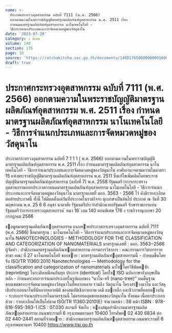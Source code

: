 ```yaml
---
name: >-
  ประกาศกระทรวงอุตสาหกรรม ฉบับที่ 7111 (พ.ศ. 2566)
  ออกตามความในพระราชบัญญัติมาตรฐานผลิตภัณฑ์อุตสาหกรรม พ.ศ. 2511 เรื่อง
  กำหนดมาตรฐานผลิตภัณฑ์อุตสาหกรรม นาโนเทคโนโลยี -
  วิธีการจำแนกประเภทและการจัดหมวดหมู่ของวัสดุนาโน
date: '2023-07-20'
category: ง พิเศษ
volume: 140
section: 176
page: 16
source: 'https://ratchakitcha.soc.go.th/documents/140D176S0000000001600.pdf'
draft: true
---
```


# ประกาศกระทรวงอุตสาหกรรม ฉบับที่ 7111 (พ.ศ. 2566) ออกตามความในพระราชบัญญัติมาตรฐานผลิตภัณฑ์อุตสาหกรรม พ.ศ. 2511 เรื่อง กำหนดมาตรฐานผลิตภัณฑ์อุตสาหกรรม นาโนเทคโนโลยี - วิธีการจำแนกประเภทและการจัดหมวดหมู่ของวัสดุนาโน

ประกาศกระทรวงอุตสาหกรรม ฉบับที่ 7 1 1 1 ( พ.ศ. 2566) ออกตามความในพระราชบัญญัติมาตรฐานผลิตภัณฑ์อุตสาหกรรม พ.ศ. 2511 เรื่อง กำหนดมาตรฐานผลิตภัณฑ์อุตสาหกรรม นาโนเทคโนโลยี - วิธีการจำแนกประเภทและการจัดหมวดหมู่ของวัสดุนาโน อาศัยอานาจตามความในมาตรา 15 แห่งพระราชบัญญัติมาตรฐานผลิตภัณฑ์อุตสาหกรรม พ.ศ. 2511 ซึ่งแก้ไขเพิ่มเติมโดยพระราชบัญญัติมาตรฐานผลิตภัณฑ์อุตสาหกรรม (ฉบับที่ 7) พ.ศ. 2558 รัฐมนตรีว่าการกระทรวงอุตสาหกรรมออกประกาศกาหนดมาตรฐานผลิตภัณฑ์อุตสาหกรรม นาโนเทคโนโลยี - วิธีการจำแนกประเภทและการจัดหมวดหมู่ของวัสดุนาโน มาตรฐานเลขที่ มอก. 3563 - 2566 ไว้ ดังมีรายละเอียดต่อท้ายประกาศนี้ ทั้งนี้ ให้มีผลตั้งแต่วันที่ประกาศในราชกิจจา นุเบกษาเป็นต้นไป ประกาศ ณ วันที่ 30 พฤษภาคม พ.ศ. 25 6 6 อนุชา นาคาศัย รัฐมนตรีประจำสำนักนายกรัฐมนตรี รักษาราชการแทน รัฐมนตรีว่าการกระทรวงอุตสาหกรรม ้ หนา 16 ่ เลม 140 ตอนพิเศษ 176 ง ราชกิจจานุเบกษา 20 กรกฎาคม 2566

ขอมูลมาตรฐานผลิตภัณฑอุตสาหกรรม แนบทายประกาศกระทรวงอุตสาหกรรม ฉบับที่ 7111 (พ.ศ. 2566) ชื่อมาตรฐาน : นาโนเทคโนโลยี - วิธีการจําแนกประเภทและการจัดหมวดหมู่ของวัสดุนาโน NANOTECHNOLOGIES - METHODOLOGY FOR THE CLASSIFICATION AND CATEGORIZATION OF NANOMATERIALS มาตรฐานเลขที่ : มอก. 3563−2566 ผู้จัดทํา : สํานักงานมาตรฐานผลิตภัณฑอุตสาหกรรม กรรมการวิชาการ : คณะกรรมการวิชาการรายสาขา คณะ ที่ 27 นาโนเทคโนโลยี ขอบขาย : มาตรฐานผลิตภัณฑอุตสาหกรรมนี้ - กําหนดขึ้นโดยรับ ISO/TR 11360:2010 Nanotechnologies — Methodology for the classification and categorization of nanomaterials มาใชโดยวิธีพิมพซ้ํา (reprinting) ในระดับเหมือนกันทุก ประการ (identical) โดยใช ISO ฉบับภาษาอังกฤษเป็นหลัก - กําหนดระบบการจําแนกประเภทในรูปแบบของ “นาโน-ทรี (nano-tree)” บนพื้นฐานขอบเขตของการจัดหมวดหมู่ของวัสดุนาโนที่หลากหลาย รวมถึง วัตถุนาโน โครงสรางนาโน และวัสดุเชิงประกอบนาโนที่มีหลากหลายมิติ ของสมบัติเชิงกายภาพ เคมี แมเหล็ก และชีวภาพที่แตกตางกัน - ระบบการจําแนกประเภทในมาตรฐานนี้ ไม่ครอบคลุมขอบเขตของวัสดุนาโน ทั้งหมด เนื้อหาประกอบด้วย : รายละเอียดให้เป็นไปตาม ISO/TR 11360:2010(E) จํานวนหน้า : 38 หน้า ISBN : 978-616-595-393-1 ICS : 07.030 สถานที่ จัดเก็บ : หองสมุดสํานักงานมาตรฐานผลิตภัณฑอุตสาหกรรม ถนนพระรามที่ 6 กรุงเทพมหานคร 10400 โทรศัพท 02 430 6834 ต่อ 02 440-2441 สถานที่จําหนาย : สํานักงานมาตรฐานผลิตภัณฑอุตสาหกรรม ถนนพระรามที่ 6 กรุงเทพมหานคร 10400 https://www.tisi.go.th
